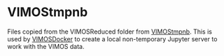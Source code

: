 
# VIMOStmpnb

Files copied from the VIMOSReduced folder from [VIMOStmpnb](https://github.com/manuelmarcano22/VIMOStmpnb). This is used by [VIMOSDocker](https://github.com/manuelmarcano22/VIMOSDocker) to create a local non-temporary Jupyter server to work with the VIMOS data. 
